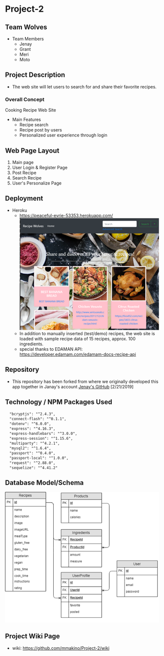 # Project-2

## Team Wolves
* Team Members
  * Jenay
  * Grant
  * Meri
  * Moto

## Project Description
* The web site will let users to search for and share their favorite recipes.

### Overall Concept
Cooking Recipe Web Site

* Main Features
   * Recipe search
   * Recipe post by users
   * Personalized user experience through login

## Web Page Layout
1. Main page
1. User Login & Register Page
1. Post Recipe
1. Search Recipe
1. User's Personalize Page

## Deployment
* Heroku
   * https://peaceful-eyrie-53353.herokuapp.com/
     [![Home Page](assets/image/demo_home.png)](https://peaceful-eyrie-53353.herokuapp.com)
   * In addition to manually inserted (test/demo) recipes, the web site is loaded with sample recipe data of 15 recipes, approx. 100 ingredients.
   * special thanks to EDAMAN API: https://developer.edamam.com/edamam-docs-recipe-api

## Repository
* This repository has been forked from where we originally developed this app together in Janay's account [Jenay's GitHub](https://github.com/jenaym/Project-2) [2/21/2019]

## Technology / NPM Packages Used
```
  "bcryptjs": "^2.4.3",
  "connect-flash": "^0.1.1",
  "dotenv": "^6.0.0",
  "express": "^4.16.3",
  "express-handlebars": "^3.0.0",
  "express-session": "^1.15.6",
  "multiparty": "^4.2.1",
  "mysql2": "^1.6.4",
  "passport": "^0.4.0",
  "passport-local": "^1.0.0",
  "request": "^2.88.0",
  "sequelize": "^4.41.2"
```

## Database Model/Schema
![Database Schema](public/images/models.png)

## Project Wiki Page
* wiki: https://github.com/mmakino/Project-2/wiki
